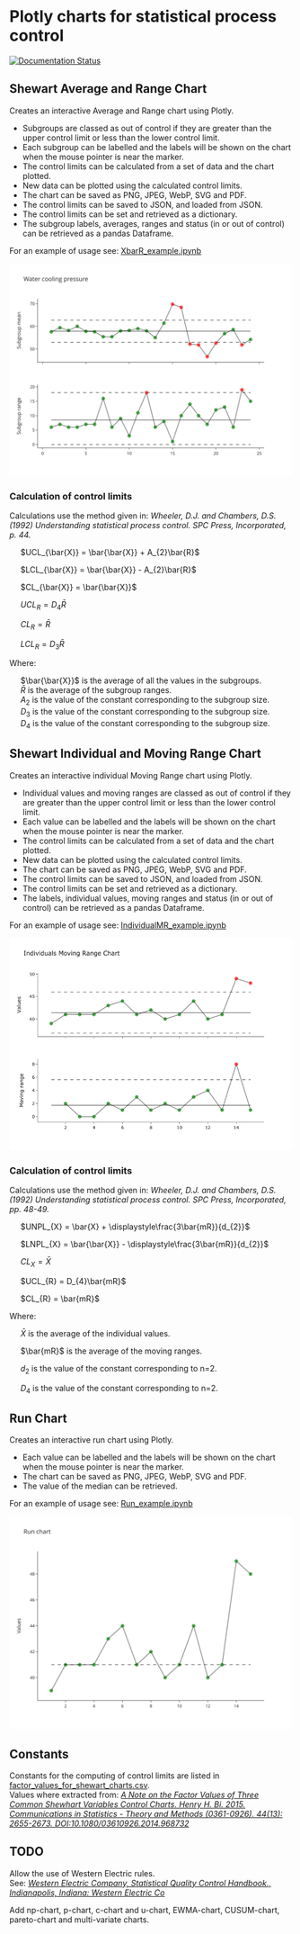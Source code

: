 # Plotly charts for statistical process control

[![Documentation Status](https://readthedocs.org/projects/plotly-spc-charts/badge/?version=latest)](https://plotly-spc-charts.readthedocs.io/en/latest/?badge=latest)

## Shewart Average and Range Chart
Creates an interactive Average and Range chart using Plotly.  
* Subgroups are classed as out of control if they are greater than the upper control limit or less than the lower control limit.  
* Each subgroup can be labelled and the labels will be shown on the chart when the mouse pointer is near the marker.  
* The control limits can be calculated from a set of data and the chart plotted.  
* New data can be plotted using the calculated control limits.  
* The chart can be saved as PNG, JPEG, WebP, SVG and PDF.  
* The control limits can be saved to JSON, and  loaded from JSON.  
* The control limits can be set and retrieved as a dictionary.  
* The subgroup labels, averages, ranges and status (in or out of control) can be retrieved as a pandas Dataframe.

For an example of usage see: [XbarR_example.ipynb](https://github.com/joolian/plotly_spc_charts/blob/main/examples/XbarR/XbarR_example.ipynb)

![XbarR_chart.svg](https://github.com/joolian/plotly_spc_charts/blob/package/examples/XbarR/chart_image.svg)


### Calculation of control limits
Calculations use the method given in: <em>Wheeler, D.J. and Chambers, D.S. (1992) Understanding statistical process control. SPC Press, Incorporated, p. 44.</em>  

&nbsp;&nbsp;&nbsp;&nbsp; $UCL_{\bar{X}} = \bar{\bar{X}} + A_{2}\bar{R}$  
  
&nbsp;&nbsp;&nbsp;&nbsp; $LCL_{\bar{X}} = \bar{\bar{X}} - A_{2}\bar{R}$  

&nbsp;&nbsp;&nbsp;&nbsp; $CL_{\bar{X}} = \bar{\bar{X}}$
  
&nbsp;&nbsp;&nbsp;&nbsp; $UCL_{R} = D_{4}\bar{R}$  
  
&nbsp;&nbsp;&nbsp;&nbsp; $CL_{R} = \bar{R}$  
  
&nbsp;&nbsp;&nbsp;&nbsp; $LCL_{R} = D_{3}\bar{R}$

Where:

&nbsp;&nbsp;&nbsp;&nbsp; $\bar{\bar{X}}$ is the average of all the values in the subgroups.  
&nbsp;&nbsp;&nbsp;&nbsp; $\bar{R}$ is the average of the subgroup ranges.  
&nbsp;&nbsp;&nbsp;&nbsp; $A_{2}$ is the value of the constant corresponding to the subgroup size.  
&nbsp;&nbsp;&nbsp;&nbsp; $D_{3}$ is the value of the constant corresponding to the subgroup size.  
&nbsp;&nbsp;&nbsp;&nbsp; $D_{4}$ is the value of the constant corresponding to the subgroup size.

## Shewart Individual and Moving Range Chart
Creates an interactive individual Moving Range chart using Plotly.  
* Individual values and moving ranges are classed as out of control if they are greater than the upper control limit or less than the lower control limit.  
* Each value can be labelled and the labels will be shown on the chart when the mouse pointer is near the marker.  
* The control limits can be calculated from a set of data and the chart plotted.  
* New data can be plotted using the calculated control limits.  
* The chart can be saved as PNG, JPEG, WebP, SVG and PDF.  
* The control limits can be saved to JSON, and  loaded from JSON.  
* The control limits can be set and retrieved as a dictionary.  
* The labels, individual values, moving ranges and status (in or out of control) can be retrieved as a pandas Dataframe.

For an example of usage see: [IndividualMR_example.ipynb](https://github.com/joolian/plotly_spc_charts/blob/main/examples/IndividualMR/IndividualMR_example.ipynb)

![chart_image.png](https://github.com/joolian/plotly_spc_charts/blob/main/examples/IndividualMR/chart_image.png)

### Calculation of control limits
Calculations use the method given in: <em>Wheeler, D.J. and Chambers, D.S. (1992) Understanding statistical process control. SPC Press, Incorporated, pp. 48-49.</em>  

&nbsp;&nbsp;&nbsp;&nbsp; $UNPL_{X} = \bar{X} + \displaystyle\frac{3\bar{mR}}{d_{2}}$

&nbsp;&nbsp;&nbsp;&nbsp; $LNPL_{X} = \bar{\bar{X}} - \displaystyle\frac{3\bar{mR}}{d_{2}}$

&nbsp;&nbsp;&nbsp;&nbsp; $CL_{X} = \bar{X}$

&nbsp;&nbsp;&nbsp;&nbsp; $UCL_{R} = D_{4}\bar{mR}$  

&nbsp;&nbsp;&nbsp;&nbsp; $CL_{R} = \bar{mR}$  

Where:  

&nbsp;&nbsp;&nbsp;&nbsp; $\bar{X}$ is the average of the individual values.

&nbsp;&nbsp;&nbsp;&nbsp; $\bar{mR}$ is the average of the moving ranges. 

&nbsp;&nbsp;&nbsp;&nbsp; $d_{2}$ is the value of the constant corresponding to n=2.  

&nbsp;&nbsp;&nbsp;&nbsp; $D_{4}$ is the value of the constant corresponding to n=2.  

 ## Run Chart
Creates an interactive run chart using Plotly.  
* Each value can be labelled and the labels will be shown on the chart when the mouse pointer is near the marker.  
* The chart can be saved as PNG, JPEG, WebP, SVG and PDF.  
* The value of the median can be retrieved.  

For an example of usage see: [Run_example.ipynb](https://github.com/joolian/plotly_spc_charts/blob/main/examples/Run/Run_example.ipynb)  

![chart_image.svg](https://github.com/joolian/plotly_spc_charts/blob/main/examples/Run/chart_image.svg)

## Constants
Constants for the computing of control limits are listed in [factor_values_for_shewart_charts.csv](https://github.com/joolian/plotly_spc_charts/blob/main/spc_charts/factor_values_for_shewart_charts.csv).  
Values where extracted from: 
<em>[A Note on the Factor Values of Three Common Shewhart Variables Control Charts. Henry H. Bi. 2015. Communications in Statistics - Theory and Methods (0361-0926). 44(13): 2655-2673. DOI:10.1080/03610926.2014.968732](https://www.researchgate.net/publication/275236350_A_Note_on_the_Factor_Values_of_Three_Common_Shewhart_Variables_Control_Charts_Henry_H_Bi_2015_Communications_in_Statistics_-_Theory_and_Methods_0361-0926_4413_2655-2673_httpdxdoiorg1010800361092620149)</em>

## TODO
Allow the use of Western Electric rules.  
See: <em>[ Western Electric Company, Statistical Quality Control Handbook., Indianapolis, Indiana: Western Electric Co](https://www.westernelectric.com/library#technical)</em>

Add np-chart, p-chart, c-chart and u-chart, EWMA-chart, CUSUM-chart, pareto-chart and multi-variate charts.
